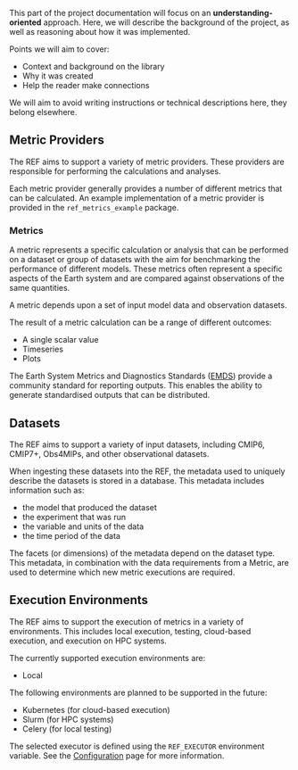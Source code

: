 This part of the project documentation
will focus on an **understanding-oriented** approach.
Here, we will describe the background of the project,
as well as reasoning about how it was implemented.

Points we will aim to cover:

- Context and background on the library
- Why it was created
- Help the reader make connections

We will aim to avoid writing instructions or technical descriptions here,
they belong elsewhere.

## Metric Providers

The REF aims to support a variety of metric providers.
These providers are responsible for performing the calculations and analyses.

Each metric provider generally provides a number of different metrics that can be calculated.
An example implementation of a metric provider is provided in the `ref_metrics_example` package.

### Metrics

A metric represents a specific calculation or analysis that can be performed on a dataset
or group of datasets with the aim for benchmarking the performance of different models.
These metrics often represent a specific aspects of the Earth system and are compared against
observations of the same quantities.

A metric depends upon a set of input model data and observation datasets.

The result of a metric calculation can be a range of different outcomes:

* A single scalar value
* Timeseries
* Plots

The Earth System Metrics and Diagnostics Standards
([EMDS](https://github.com/Earth-System-Diagnostics-Standards/EMDS))
provide a community standard for reporting outputs.
This enables the ability to generate standardised outputs that can be distributed.

## Datasets

The REF aims to support a variety of input datasets,
including CMIP6, CMIP7+, Obs4MIPs, and other observational datasets.

When ingesting these datasets into the REF,
the metadata used to uniquely describe the datasets is stored in a database.
This metadata includes information such as:

* the model that produced the dataset
* the experiment that was run
* the variable and units of the data
* the time period of the data

The facets (or dimensions) of the metadata depend on the dataset type.
This metadata, in combination with the data requirements from a Metric,
are used to determine which new metric executions are required.

## Execution Environments

The REF aims to support the execution of metrics in a variety of environments.
This includes local execution, testing, cloud-based execution, and execution on HPC systems.

The currently supported execution environments are:

* Local

The following environments are planned to be supported in the future:

* Kubernetes (for cloud-based execution)
* Slurm (for HPC systems)
* Celery (for local testing)

The selected executor is defined using the `REF_EXECUTOR` environment variable.
See the [Configuration](configuration.md) page for more information.

